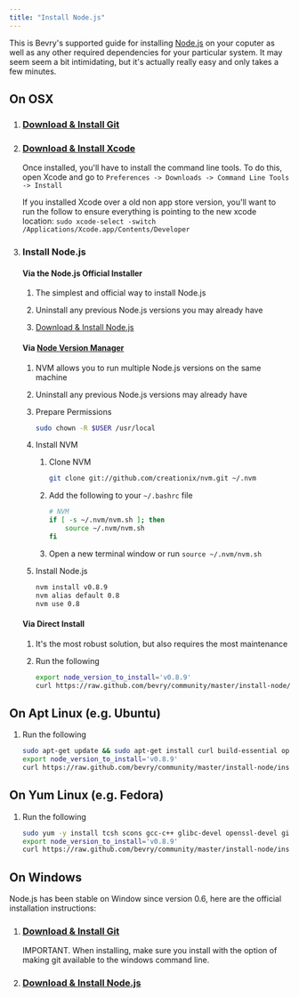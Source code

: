 ```yaml
---
title: "Install Node.js"
---
```


This is Bevry's supported guide for installing [Node.js](http://nodejs.org/) on your coputer as well as any other required dependencies for your particular system. It may seem seem a bit intimidating, but it's actually really easy and only takes a few minutes.


## On OSX

1. ### [Download & Install Git](http://git-scm.com/download)

2. ### [Download & Install Xcode](http://developer.apple.com/xcode/)

	Once installed, you'll have to install the command line tools. To do this, open Xcode and go to `Preferences -> Downloads -> Command Line Tools -> Install`

	If you installed Xcode over a old non app store version, you'll want to run the follow to ensure everything is pointing to the new xcode location: `sudo xcode-select -switch /Applications/Xcode.app/Contents/Developer`

3. ### Install Node.js

	#### Via the Node.js Official Installer

	1. The simplest and official way to install Node.js

	1. Uninstall any previous Node.js versions you may already have

	1. [Download & Install Node.js](http://nodejs.org/#download)


	#### Via [Node Version Manager](https://github.com/creationix/nvm)

	1. NVM allows you to run multiple Node.js versions on the same machine

	1. Uninstall any previous Node.js versions may already have

	1. Prepare Permissions

		``` bash
		sudo chown -R $USER /usr/local
		```

	1. Install NVM

		1. Clone NVM

			``` bash
			git clone git://github.com/creationix/nvm.git ~/.nvm
			```

		2. Add the following to your `~/.bashrc` file

			``` bash
			# NVM
			if [ -s ~/.nvm/nvm.sh ]; then
				source ~/.nvm/nvm.sh
			fi
			```

		3. Open a new terminal window or run `source ~/.nvm/nvm.sh`

	1. Install Node.js

		``` bash
		nvm install v0.8.9
		nvm alias default 0.8
		nvm use 0.8
		```


	#### Via Direct Install

	1. It's the most robust solution, but also requires the most maintenance

	1. Run the following

		``` bash
		export node_version_to_install='v0.8.9'
		curl https://raw.github.com/bevry/community/master/install-node/install-node.sh | sh
		```


## On Apt Linux (e.g. Ubuntu)

1. Run the following

	``` bash
	sudo apt-get update && sudo apt-get install curl build-essential openssl libssl-dev git python
	export node_version_to_install='v0.8.9'
	curl https://raw.github.com/bevry/community/master/install-node/install-node.sh | sh
	```


## On Yum Linux (e.g. Fedora)

1. Run the following

	``` bash
	sudo yum -y install tcsh scons gcc-c++ glibc-devel openssl-devel git python
	export node_version_to_install='v0.8.9'
	curl https://raw.github.com/bevry/community/master/install-node/install-node.sh | sh
	```


## On Windows

Node.js has been stable on Window since version 0.6, here are the official installation instructions:

1. ### [Download & Install Git](http://git-scm.com/download)

	IMPORTANT. When installing, make sure you install with the option of making git available to the windows command line.

2. ### [Download & Install Node.js](http://nodejs.org/#download)

